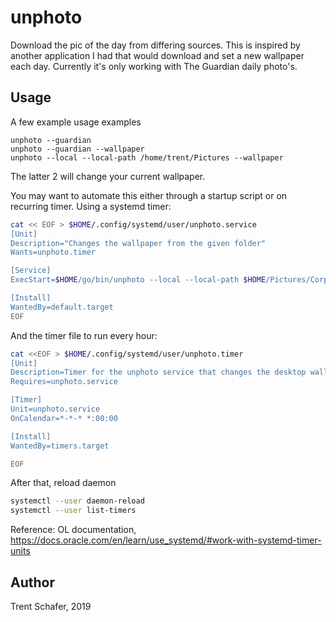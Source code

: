 # unphoto

Download the pic of the day from differing sources. This is inspired by another
application I had that would download and set a new wallpaper each day.
Currently it's only working with The Guardian daily photo's.

## Usage

A few example usage examples

```
unphoto --guardian
unphoto --guardian --wallpaper
unphoto --local --local-path /home/trent/Pictures --wallpaper
```

The latter 2 will change your current wallpaper.

You may want to automate this either through a startup script or on recurring timer.
Using a systemd timer:

```bash
cat << EOF > $HOME/.config/systemd/user/unphoto.service
[Unit]
Description="Changes the wallpaper from the given folder"
Wants=unphoto.timer

[Service]
ExecStart=$HOME/go/bin/unphoto --local --local-path $HOME/Pictures/CorporateBackgrounds --wallpaper

[Install]
WantedBy=default.target
EOF
```

And the timer file to run every hour:

```bash
cat <<EOF > $HOME/.config/systemd/user/unphoto.timer
[Unit]
Description=Timer for the unphoto service that changes the desktop wallpaper
Requires=unphoto.service

[Timer]
Unit=unphoto.service
OnCalendar=*-*-* *:00:00

[Install]
WantedBy=timers.target

EOF
```

After that, reload daemon

```bash
systemctl --user daemon-reload
systemctl --user list-timers
```

Reference: OL documentation, <https://docs.oracle.com/en/learn/use_systemd/#work-with-systemd-timer-units>

## Author

Trent Schafer, 2019
